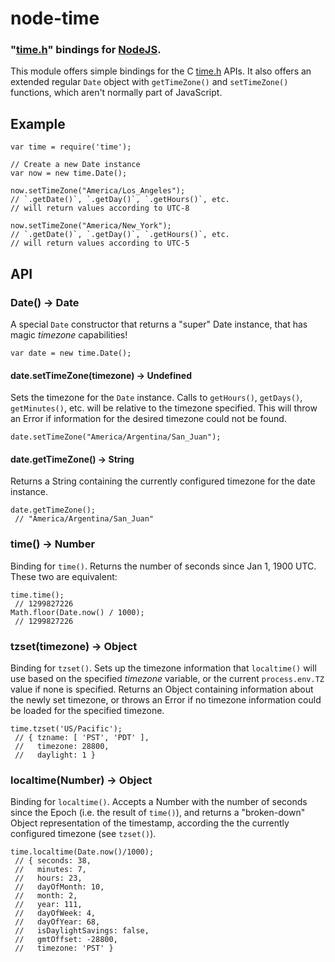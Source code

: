 node-time
=========
### "[time.h][]" bindings for [NodeJS][Node].


This module offers simple bindings for the C [time.h][] APIs.
It also offers an extended regular `Date` object with `getTimeZone()`
and `setTimeZone()` functions, which aren't normally part of JavaScript.


Example
-------

    var time = require('time');

    // Create a new Date instance
    var now = new time.Date();

    now.setTimeZone("America/Los_Angeles");
    // `.getDate()`, `.getDay()`, `.getHours()`, etc.
    // will return values according to UTC-8

    now.setTimeZone("America/New_York");
    // `.getDate()`, `.getDay()`, `.getHours()`, etc.
    // will return values according to UTC-5


API
---


### Date() -> Date

A special `Date` constructor that returns a "super" Date instance, that has
magic _timezone_ capabilities!

    var date = new time.Date();


#### date.setTimeZone(timezone) -> Undefined

Sets the timezone for the `Date` instance. Calls to `getHours()`, `getDays()`,
`getMinutes()`, etc. will be relative to the timezone specified. This will throw
an Error if information for the desired timezone could not be found.

    date.setTimeZone("America/Argentina/San_Juan");


#### date.getTimeZone() -> String

Returns a String containing the currently configured timezone for the date instance.

    date.getTimeZone();
     // "America/Argentina/San_Juan"

### time() -> Number

Binding for `time()`. Returns the number of seconds since Jan 1, 1900 UTC.
These two are equivalent:

    time.time();
     // 1299827226
    Math.floor(Date.now() / 1000);
     // 1299827226


### tzset(timezone) -> Object

Binding for `tzset()`. Sets up the timezone information that `localtime()` will
use based on the specified _timezone_ variable, or the current `process.env.TZ`
value if none is specified. Returns an Object containing information about the
newly set timezone, or throws an Error if no timezone information could be loaded
for the specified timezone.

    time.tzset('US/Pacific');
     // { tzname: [ 'PST', 'PDT' ],
     //   timezone: 28800,
     //   daylight: 1 }


### localtime(Number) -> Object

Binding for `localtime()`. Accepts a Number with the number of seconds since the
Epoch (i.e. the result of `time()`), and returns a "broken-down" Object
representation of the timestamp, according the the currently configured timezone
(see `tzset()`).

    time.localtime(Date.now()/1000);
     // { seconds: 38,
     //   minutes: 7,
     //   hours: 23,
     //   dayOfMonth: 10,
     //   month: 2,
     //   year: 111,
     //   dayOfWeek: 4,
     //   dayOfYear: 68,
     //   isDaylightSavings: false,
     //   gmtOffset: -28800,
     //   timezone: 'PST' }


[Node]: http://nodejs.org
[time.h]: http://en.wikipedia.org/wiki/Time.h
